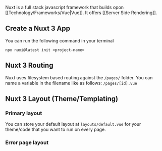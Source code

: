 Nuxt is a full stack javascript framework that builds opon [[Technology/Frameworks/Vue|Vue]]. It offers [[Server Side Rendering]].

## Create a Nuxt 3 App

You can run the following command in your terminal

```shell
npx nuxi@latest init <project-name>
```


## Nuxt 3  Routing
Nuxt uses filesystem based routing against the `/pages/` folder. You can name a variable in the filename like as follows: `/pages/[id].vue`

## Nuxt 3 Layout (Theme/Templating)

### Primary layout
You can store your default layout at `layouts/default.vue` for your theme/code that you want to run on every page.

### Error page layout
